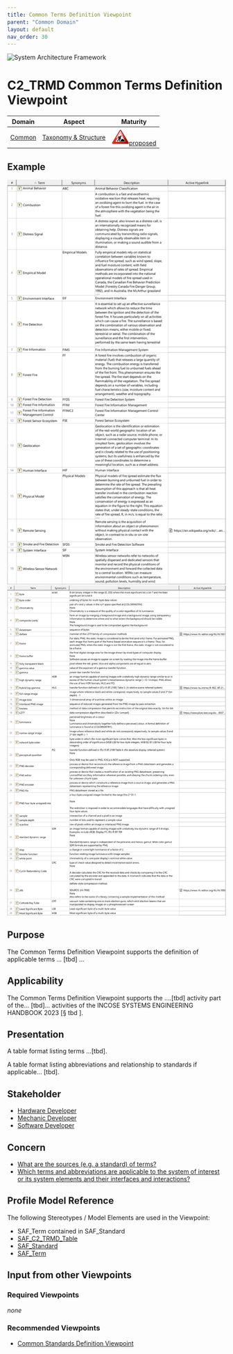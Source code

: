 ```yaml
---
title: Common Terms Definition Viewpoint
parent: "Common Domain"
layout: default
nav_order: 30
---
```

![System Architecture Framework](../diagrams/Banner_SAF.png)
# **C2_TRMD** Common Terms Definition Viewpoint

|**Domain**|**Aspect**|**Maturity**|
|---|---|---|
|[Common](../domains.md#common-domain)|[Taxonomy & Structure](../aspects.md#taxonomy--structure-aspect)| ![Proposed](/diagrams/Under_construction_icon-red.svg )[proposed](../maturity.md#proposed)|

## Example
![Common-Terms-Definition-Viewpoint-primary-example.svg](../../diagrams/vp-examples/Common-Terms-Definition-Viewpoint-primary-example.svg)
![Common-Terms-Definition-Viewpoint-primary-example-1.svg](../../diagrams/vp-examples/Common-Terms-Definition-Viewpoint-primary-example-1.svg)

## Purpose
The Common Terms Definition Viewpoint supports the definition of applicable terms ... [tbd] ...

## Applicability
The Common Terms Definition Viewpoint supports the ....[tbd] activity part of the...  [tbd]... activities of the INCOSE SYSTEMS ENGINEERING HANDBOOK 2023 [§ tbd ].

## Presentation
A table format listing  terms ...[tbd].

A table format listing abbreviations and relationship to standards if applicable... [tbd].

## Stakeholder
* [Hardware Developer](../stakeholders.md#hardware-developer)
* [Mechanic Developer](../stakeholders.md#mechanic-developer)
* [Software Developer](../stakeholders.md#software-developer)
## Concern
* [What are the sources (e.g. a standard) of terms?](../concerns.md#_2021x_2_8710274_1701365358930_669398_98281)
* [Which terms and abbreviations are applicable to the system of interest or its system elements and their interfaces and interactions?](../concerns.md#_2021x_2_8710274_1701365325155_727486_98279)
## Profile Model Reference
The following Stereotypes / Model Elements are used in the Viewpoint:
* SAF_Term contained in SAF_Standard
* [SAF_C2_TRMD_Table](../stereotypes.md#saf_c2_trmd_table)
* [SAF_Standard](../stereotypes.md#saf_standard)
* [SAF_Term](../stereotypes.md#saf_term)
## Input from other Viewpoints
### Required Viewpoints
*none*
### Recommended Viewpoints
* [Common Standards Definition Viewpoint](Common-Standards-Definition-Viewpoint.md)
